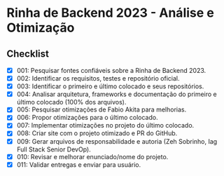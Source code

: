 # Rinha de Backend 2023 - Análise e Otimização

## Checklist

- [X] 001: Pesquisar fontes confiáveis sobre a Rinha de Backend 2023.
- [X] 002: Identificar os requisitos, testes e repositório oficial.
- [X] 003: Identificar o primeiro e último colocado e seus repositórios.
- [X] 004: Analisar arquitetura, frameworks e documentação do primeiro e último colocado (100% dos arquivos).
- [X] 005: Pesquisar otimizações de Fabio Akita para melhorias.
- [X] 006: Propor otimizações para o último colocado.
- [X] 007: Implementar otimizações no projeto do último colocado.
- [X] 008: Criar site com o projeto otimizado e PR do GitHub.
- [X] 009: Gerar arquivos de responsabilidade e autoria (Zeh Sobrinho, Iag Full Stack Senior DevOp).
- [X] 010: Revisar e melhorar enunciado/nome do projeto.
- [X] 011: Validar entregas e enviar para usuário.
